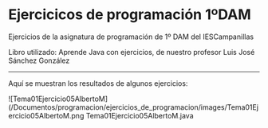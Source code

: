 # Ejercicicos de programación 1ºDAM
Ejercicios de la asignatura de programación de 1º DAM del IESCampanillas

Libro utilizado: Aprende Java con ejercicios, de nuestro profesor Luis José Sánchez González
 
 ---
 
 Aquí se muestran los resultados de algunos ejercicios:
 
 ![Tema01Ejercicio05AlbertoM](/Documentos/programacion/ejercicios_de_programacion/images/Tema01Ejercicio05AlbertoM.png 
 Tema01Ejercicio05AlbertoM.java
